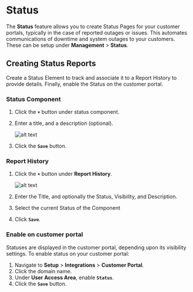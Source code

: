 # Status

The **Status** feature allows you to create Status Pages for your customer portals, typically in the case of reported outages or issues. This automates communications of downtime and system outages to your customers. These can be setup under **Management** > **Status**.

## Creating Status Reports
Create a Status Element to track and associate it to a Report History to provide details. Finally, enable the Status on the customer portal. 

### Status Component 

1. Click the **`+`** button under status component.
2. Enter a title, and a description (optional). 

    ![alt text][system-status-2]
    
3. Click the **`Save`** button.


### Report History

1. Click the **`+`** button under **Report History**.

   ![alt text][system-status-3]

1. Enter the Title, and optionally the Status, Visibility, and Description.
3. Select the current Status of the Component
2. Click **`Save`**.



### Enable on customer portal
Statuses are displayed in the customer portal, depending upon its visibility settings. To enable status on your customer portal:

1. Navigate to **Setup** > **Integrations** > **Customer Portal**.
2. Click the domain name.
3. Under **User Access Area**, enable **`Status`**.
4. Click the **`Save`** button.


[system-status-2]: /misc/img/264.png "system-status-2"
[system-status-3]: /misc/img/265.png "system-status-3"
